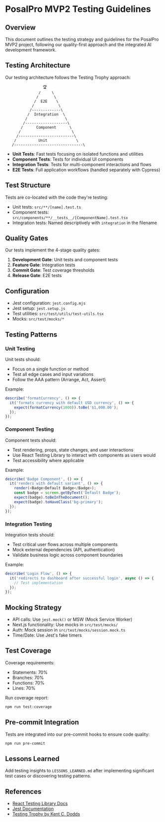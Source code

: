 # PosalPro MVP2 Testing Guidelines

## Overview

This document outlines the testing strategy and guidelines for the PosalPro MVP2 project, following our quality-first approach and the integrated AI development framework.

## Testing Architecture

Our testing architecture follows the Testing Trophy approach:

```
                 🏆
               /     \
              /       \
             /  E2E    \
            /           \
           /-------------\
          /  Integration  \
         /                 \
        /-------------------\
       /      Component      \
      /                       \
     /-------------------------\
    /          Unit             \
   /-------------------------------\
```

- **Unit Tests**: Fast tests focusing on isolated functions and utilities
- **Component Tests**: Tests for individual UI components
- **Integration Tests**: Tests for multi-component interactions and flows
- **E2E Tests**: Full application workflows (handled separately with Cypress)

## Test Structure

Tests are co-located with the code they're testing:

- Unit tests: `src/**/[name].test.ts`
- Component tests: `src/components/**/__tests__/[ComponentName].test.tsx`
- Integration tests: Named descriptively with `integration` in the filename

## Quality Gates

Our tests implement the 4-stage quality gates:

1. **Development Gate**: Unit tests and component tests
2. **Feature Gate**: Integration tests
3. **Commit Gate**: Test coverage thresholds
4. **Release Gate**: E2E tests

## Configuration

- Jest configuration: `jest.config.mjs`
- Jest setup: `jest.setup.js`
- Test utilities: `src/test/utils/test-utils.tsx`
- Mocks: `src/test/mocks/*`

## Testing Patterns

### Unit Testing

Unit tests should:
- Focus on a single function or method
- Test all edge cases and input variations
- Follow the AAA pattern (Arrange, Act, Assert)

Example:
```typescript
describe('formatCurrency', () => {
  it('formats currency with default USD currency', () => {
    expect(formatCurrency(1000)).toBe('$1,000.00');
  });
});
```

### Component Testing

Component tests should:
- Test rendering, props, state changes, and user interactions
- Use React Testing Library to interact with components as users would
- Test accessibility where applicable

Example:
```typescript
describe('Badge Component', () => {
  it('renders with default variant', () => {
    render(<Badge>Default Badge</Badge>);
    const badge = screen.getByText('Default Badge');
    expect(badge).toBeInTheDocument();
    expect(badge).toHaveClass('bg-primary');
  });
});
```

### Integration Testing

Integration tests should:
- Test critical user flows across multiple components
- Mock external dependencies (API, authentication)
- Validate business logic across component boundaries

Example:
```typescript
describe('Login Flow', () => {
  it('redirects to dashboard after successful login', async () => {
    // Test implementation
  });
});
```

## Mocking Strategy

- API calls: Use `jest.mock()` or MSW (Mock Service Worker)
- Next.js functionality: Use mocks in `src/test/mocks/`
- Auth: Mock session in `src/test/mocks/session.mock.ts`
- Time/Date: Use Jest's fake timers

## Test Coverage

Coverage requirements:
- Statements: 70%
- Branches: 70%
- Functions: 70%
- Lines: 70%

Run coverage report:
```bash
npm run test:coverage
```

## Pre-commit Integration

Tests are integrated into our pre-commit hooks to ensure code quality:
```bash
npm run pre-commit
```

## Lessons Learned

Add testing insights to `LESSONS_LEARNED.md` after implementing significant test cases or discovering testing patterns.

## References

- [React Testing Library Docs](https://testing-library.com/docs/react-testing-library/intro/)
- [Jest Documentation](https://jestjs.io/docs/getting-started)
- [Testing Trophy by Kent C. Dodds](https://kentcdodds.com/blog/the-testing-trophy-and-testing-classifications)
